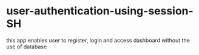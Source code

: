 # user-authentication-using-session-SH
this app enables user to register, login and access dashboard without the use of database
